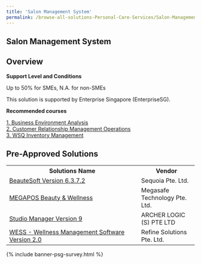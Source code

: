 ```yaml
---
title: 'Salon Management System'
permalink: /browse-all-solutions-Personal-Care-Services/Salon-Management-System
---
```


## Salon Management System
## Overview

**Support Level and Conditions**

Up to 50% for SMEs, N.A. for non-SMEs

This solution is supported by Enterprise Singapore (EnterpriseSG).

**Recommended courses**



<a href='https://sfec.enterprisejobskills.gov.sg/Course_Internet/CourseDetail.aspx?CoursesReferenceNumber=TGS-2021006302'  target='_blank' rel='noopener'>1. Business Environment Analysis</a><br>
<a href='https://sfec.enterprisejobskills.gov.sg/Course_Internet/CourseDetail.aspx?CoursesReferenceNumber=TGS-2022017269'  target='_blank' rel='noopener'>2. Customer Relationship Management Operations</a><br>
<a href='https://sfec.enterprisejobskills.gov.sg/Course_Internet/CourseDetail.aspx?CoursesReferenceNumber=TGS-2022015630'  target='_blank' rel='noopener'>3. WSQ Inventory Management</a><br>

## Pre-Approved Solutions

<table>
<tr>
<th style='width: auto;'><b>Solutions Name</b></th>
<th style='width: 30%;'><b>Vendor</b></th>
</tr>
<tr>
<td><a href='/productivity-solutions-grant/solutionrepo/200205174N-ButSoft-v-6372-G' target='_blank'>BeauteSoft Version 6.3.7.2</a><br></td>
<td>Sequoia Pte. Ltd.</td>
</tr>
<tr>
<td><a href='/productivity-solutions-grant/solutionrepo/200503951K-MEGAPOS-Buty-&-Wllnss-G' target='_blank'>MEGAPOS Beauty & Wellness</a><br></td>
<td>Megasafe Technology Pte. Ltd.</td>
</tr>
<tr>
<td><a href='/productivity-solutions-grant/solutionrepo/200100911R-Studo-Mngr-v-9-G' target='_blank'>Studio Manager Version 9</a><br></td>
<td>ARCHER LOGIC (S) PTE LTD</td>
</tr>
<tr>
<td><a href='/productivity-solutions-grant/solutionrepo/200809939C-WESS-Wllnss-MGT-Softwr-v-20-G' target='_blank'>WESS - Wellness Management Software Version 2.0</a><br></td>
<td>Refine Solutions Pte. Ltd.</td>
</tr>
</table>

{% include banner-psg-survey.html %}
